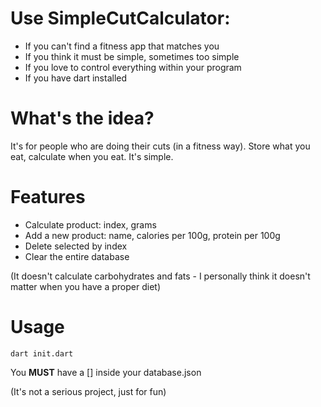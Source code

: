 # Use SimpleCutCalculator:
  - If you can't find a fitness app that matches you
  - If you think it must be simple, sometimes too simple
  - If you love to control everything within your program
  - If you have dart installed

# What's the idea?
It's for people who are doing their cuts (in a fitness way). Store what you eat, calculate when you eat. It's simple.

# Features
- Calculate product: index, grams
- Add a new product: name, calories per 100g, protein per 100g
- Delete selected by index
- Clear the entire database

(It doesn't calculate carbohydrates and fats - I personally think it doesn't matter when you have a proper diet)


# Usage
```
dart init.dart
```
You **MUST** have a [] inside your database.json

(It's not a serious project, just for fun)


